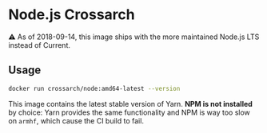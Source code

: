# Node.js Crossarch

⚠️ As of 2018-09-14, this image ships with the more maintained Node.js LTS instead of Current.

## Usage

```bash
docker run crossarch/node:amd64-latest --version
```

This image contains the latest stable version of Yarn.
**NPM is not installed** by choice: Yarn provides the same functionality and NPM is way too slow on `armhf`, which cause the CI build to fail.
